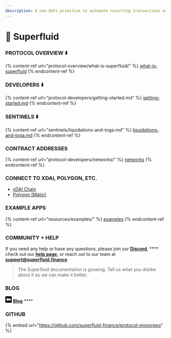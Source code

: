 ```yaml
---
description: A new DeFi primitive to automate recurring transactions and monetize Web3
---
```


# 🌊 Superfluid

### PROTOCOL OVERVIEW ⬇️

{% content-ref url="protocol-overview/what-is-superfluid/" %}
[what-is-superfluid](protocol-overview/what-is-superfluid/)
{% endcontent-ref %}

### DEVELOPERS ⬇️

{% content-ref url="protocol-developers/getting-started.md" %}
[getting-started.md](protocol-developers/getting-started.md)
{% endcontent-ref %}

### SENTINELS ⬇️

{% content-ref url="sentinels/liquidations-and-toga.md" %}
[liquidations-and-toga.md](sentinels/liquidations-and-toga.md)
{% endcontent-ref %}

### CONTRACT ADDRESSES

{% content-ref url="protocol-developers/networks/" %}
[networks](protocol-developers/networks/)
{% endcontent-ref %}

### CONNECT TO XDAI, POLYGON, ETC.

* [xDAI Chain](protocol-developers/networks/xdai-chain.md)
* [Polygon (Matic)](protocol-developers/networks/polygon-network-matic.md)

### EXAMPLE APPS

{% content-ref url="resources/examples/" %}
[examples](resources/examples/)
{% endcontent-ref %}

### COMMUNITY + HELP

If you need any help or have any questions, please join our [**Discord**](http://discord.superfluid.finance), **** check out our [**help page**](http://help.superfluid.finance), or reach out to our team at **support@superfluid.finance**

> The Superfluid documentation is growing. Tell us what you dislike about it so we can make it better.

### **BLOG**

![](<.gitbook/assets/medium (1).png>) [**Blog**](https://medium.com/superfluid-blog)   ****  &#x20;

### **GITHUB**

{% embed url="https://github.com/superfluid-finance/protocol-monorepo" %}

